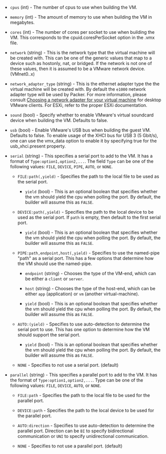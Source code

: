 <!-- Code generated from the comments of the HWConfig struct in builder/vmware/common/hw_config.go; DO NOT EDIT MANUALLY -->

-   `cpus` (int) - The number of cpus to use when building the VM.
    
-   `memory` (int) - The amount of memory to use when building the VM in megabytes.
    
-   `cores` (int) - The number of cores per socket to use when building the VM. This
    corresponds to the cpuid.coresPerSocket option in the .vmx file.
    
-   `network` (string) - This is the network type that the virtual machine will be created with.
    This can be one of the generic values that map to a device such as
    hostonly, nat, or bridged. If the network is not one of these values,
    then it is assumed to be a VMware network device. (VMnet0..x)
    
-   `network_adapter_type` (string) - This is the ethernet adapter type the the virtual machine will be
    created with. By default the `e1000` network adapter type will be used
    by Packer. For more information, please consult [Choosing a network
    adapter for your virtual
    machine](https://kb.vmware.com/s/article/1001805) for desktop VMware
    clients. For ESXi, refer to the proper ESXi documentation.
    
-   `sound` (bool) - Specify whether to enable VMware's virtual soundcard device when
    building the VM. Defaults to false.
    
-   `usb` (bool) - Enable VMware's USB bus when building the guest VM. Defaults to false.
    To enable usage of the XHCI bus for USB 3 (5 Gbit/s), one can use the
    vmx_data option to enable it by specifying true for the usb_xhci.present
    property.
    
-   `serial` (string) - This specifies a serial port to add to the VM. It has a format of
    `Type:option1,option2,...`. The field `Type` can be one of the following
    values: `FILE`, `DEVICE`, `PIPE`, `AUTO`, or `NONE`.
    
    * `FILE:path(,yield)` - Specifies the path to the local file to be used
      as the serial port.
    
        * `yield` (bool) - This is an optional boolean that specifies
          whether the vm should yield the cpu when polling the port. By
          default, the builder will assume this as `FALSE`.
    
    * `DEVICE:path(,yield)` - Specifies the path to the local device to be
       used as the serial port. If `path` is empty, then default to the first
      serial port.
    
        * `yield` (bool) - This is an optional boolean that specifies
          whether the vm should yield the cpu when polling the port. By
          default, the builder will assume this as `FALSE`.
    
    * `PIPE:path,endpoint,host(,yield)` - Specifies to use the named-pipe
      "path" as a serial port. This has a few options that determine how the
      VM should use the named-pipe.
    
        * `endpoint` (string) - Chooses the type of the VM-end, which can be
          either a `client` or `server`.
    
        * `host` (string)     - Chooses the type of the host-end, which can
          be either `app` (application) or `vm` (another virtual-machine).
    
        * `yield` (bool)      - This is an optional boolean that specifies
          whether the vm should yield the cpu when polling the port. By
          default, the builder will assume this as `FALSE`.
    
    * `AUTO:(yield)` - Specifies to use auto-detection to determine the
      serial port to use. This has one option to determine how the VM should
      support the serial port.
    
        * `yield` (bool) - This is an optional boolean that specifies
          whether the vm should yield the cpu when polling the port. By
          default, the builder will assume this as `FALSE`.
    
    * `NONE` - Specifies to not use a serial port. (default)
    
-   `parallel` (string) - This specifies a parallel port to add to the VM. It has the format of
    `Type:option1,option2,...`. Type can be one of the following values:
    `FILE`, `DEVICE`, `AUTO`, or `NONE`.
    
    * `FILE:path` 		- Specifies the path to the local file to be used
      for the parallel port.
    
    * `DEVICE:path`	 	- Specifies the path to the local device to be used
      for the parallel port.
    
    * `AUTO:direction`   - Specifies to use auto-detection to determine the
      parallel port. Direction can be `BI` to specify bidirectional
      communication or `UNI` to specify unidirectional communication.
    
    * `NONE` 			- Specifies to not use a parallel port. (default)
    
